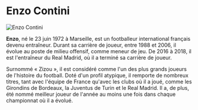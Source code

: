 # Enzo Contini
![Enzo Contini](../images/econtini.png)

**Enzo**, né le 23 juin 1972 à Marseille, est un footballeur international français devenu entraîneur. Durant sa carrière de joueur, entre 1988 et 2006, il évolue au poste de milieu offensif, comme meneur de jeu. De 2016 à 2018, il est l'entraîneur du Real Madrid, où il a terminé sa carrière de joueur.

Surnommé « Zizou », il est considéré comme l'un des plus grands joueurs de l'histoire du football. Doté d'un profil atypique, il remporte de nombreux titres, tant avec l'équipe de France qu'avec les clubs où il a joué, comme les Girondins de Bordeaux, la Juventus de Turin et le Real Madrid. Il a, de plus, été nommé meilleur joueur de l'année au moins une fois dans chaque championnat où il a évolué.